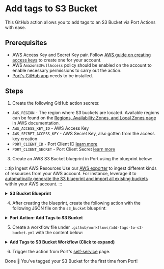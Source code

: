 # Add tags to S3 Bucket

This GitHub action allows you to add tags to an S3 Bucket via Port Actions with ease.

## Prerequisites

- AWS Access Key and Secret Key pair. Follow [AWS guide on creating access keys](https://docs.aws.amazon.com/IAM/latest/UserGuide/id_credentials_access-keys.html#Using_CreateAccessKey) to create one for your account.
- AWS `AmazonS3FullAccess` policy should be enabled on the account to enable necessary permissions to carry out the action.
- [Port's GitHub app](https://github.com/apps/getport-io) needs to be installed.

## Steps

1. Create the following GitHub action secrets:

- `AWS_REGION` - The region where S3 buckets are located. Available regions can be found on the [Regions, Availability Zones, and Local Zones page](https://docs.aws.amazon.com/AmazonRDS/latest/UserGuide/Concepts.RegionsAndAvailabilityZones.html#Concepts.RegionsAndAvailabilityZones.Regions) in AWS documentation.
- `AWS_ACCESS_KEY_ID` - AWS Access Key
- `AWS_SECRET_ACCESS_KEY` - AWS Secret Key, also gotten from the access key creation
- `PORT_CLIENT_ID` - Port Client ID [learn more](https://docs.getport.io/build-your-software-catalog/sync-data-to-catalog/api/#get-api-token)
- `PORT_CLIENT_SECRET` - Port Client Secret [learn more](https://docs.getport.io/build-your-software-catalog/sync-data-to-catalog/api/#get-api-token)

3. Create an AWS S3 Bucket blueprint in Port using the blueprint below:

:::tip Ingest AWS Resources
Use our [AWS exporter](/build-your-software-catalog/sync-data-to-catalog/cloud-providers/aws/aws-exporter/installation#terraform-installation-recommended) to ingest different kinds of resources from your AWS account. For instance, leverage it to [automatically generate the S3 blueprint and import all existing buckets](/build-your-software-catalog/sync-data-to-catalog/cloud-providers/aws/aws-exporter/examples#s3-buckets) within your AWS account.
:::

<details>
<summary><b>S3 Bucket Blueprint</b></summary>

```json showLineNumbers
{
  "identifier": "s3_bucket",
  "description": "",
  "title": "S3 Bucket",
  "icon": "Bucket",
  "schema": {
    "properties": {
      "arn": {
        "type": "string",
        "title": "ARN"
      },
      "encryption": {
        "type": "array",
        "title": "Encryption"
      },
      "lifecycleRules": {
        "type": "array",
        "title": "Lifecycle Rules"
      },
      "link": {
        "type": "string",
        "title": "Link",
        "format": "url"
      },
      "publicAccess": {
        "type": "object",
        "title": "Public Access"
      },
      "regionalDomainName": {
        "type": "string",
        "title": "Regional Domain Name"
      },
      "tags": {
        "type": "array",
        "title": "Tags"
      },
      "versioningStatus": {
        "type": "string",
        "title": "Versioning Status",
        "enum": ["Enabled", "Suspended"]
      }
    },
    "required": []
  },
  "mirrorProperties": {},
  "calculationProperties": {},
  "aggregationProperties": {},
  "relations": {}
}
```

</details>

4. After creating the blueprint, create the following action with the following JSON file on the `s3_bucket` blueprint:

<details>
<summary><b>Port Action: Add Tags to S3 Bucket</b></summary>

:::note Customisation
Replace the invocation method with your own repository details.

- `<GITHUB-ORG>` - your GitHub organization or user name.
- `<GITHUB-REPO-NAME>` - your GitHub repository name.
  :::

```json showLineNumbers
{
  "identifier": "add_tags_to_s3_bucket",
  "title": "Add Tags to S3 Bucket",
  "icon": "AWS",
  "description": "Add tags to an S3 bucket",
  "trigger": {
    "type": "self-service",
    "operation": "DAY-2",
    "userInputs": {
      "properties": {
        "tags": {
          "icon": "DefaultProperty",
          "title": "Tags",
          "type": "object",
          "description": "Tags should be in key-value pairs like so: {\"key\": \"value\"}"
        }
      },
      "required": ["tags"],
      "order": ["tags"]
    },
    "blueprintIdentifier": "s3_bucket"
  },
  "invocationMethod": {
    "type": "GITHUB",
    "org": "<GITHUB-ORG>",
    "repo": "<GITHUB-REPO-NAME>",
    "workflow": "add-tags-to-s3-bucket.yml",
    "workflowInputs": {
      "tags": "{{ .inputs.tags }}",
      "port_context": {
        "entity": "{{ .entity }}",
        "blueprint": "{{ .action.blueprint }}",
        "runId": "{{ .run.id }}",
        "trigger": "{{ .trigger }}"
      }
    },
    "reportWorkflowStatus": true
  },
  "requiredApproval": false,
  "publish": true
}
```

</details>

5. Create a workflow file under `.github/workflows/add-tags-to-s3-bucket.yml` with the content below:

<details>
<summary><b>Add Tags to S3 Bucket Workflow (Click to expand)</b></summary>

```yaml showLineNumbers
name: Add Tags to S3 Bucket

on:
  workflow_dispatch:
    inputs:
      tags: # json object
        required: true
        type: string
      port_context:
        required: true
        type: string

jobs:
  tag-s3-bucket:
    runs-on: ubuntu-latest
    steps:
      - name: Inform starting of action
        uses: port-labs/port-github-action@v1
        with:
          clientId: ${{ secrets.PORT_CLIENT_ID }}
          clientSecret: ${{ secrets.PORT_CLIENT_SECRET }}
          operation: PATCH_RUN
          runId: ${{ fromJson(inputs.port_context).runId }}
          logMessage: |
            Starting a GitHub worklfow to tag the AWS resource: ${{fromJson(inputs.port_context).entity.identifier}} ... ⛴️

      - name: Configure AWS Credentials
        uses: aws-actions/configure-aws-credentials@v1
        if: always()
        with:
          aws-access-key-id: ${{ secrets.AWS_ACCESS_KEY_ID }}
          aws-secret-access-key: ${{ secrets.AWS_SECRET_ACCESS_KEY }}
          aws-region: ${{ secrets.AWS_REGION }}

      - name: Add Tags to S3 Bucket
        env:
          BUCKET_NAME: ${{ fromJson(inputs.port_context).entity.identifier }}
          TAGS_JSON: ${{ github.event.inputs.tags }}
        run: |
          # Extract key-value pairs from the JSON object
          # {
          #   "env": "test",
          #   "team": "beta"
          # }

          TAGS=$(echo "${TAGS_JSON}" | jq -r 'to_entries | map("\(.key)=\(.value)") | join(" ")')

          aws s3api put-bucket-tagging \
            --bucket ${BUCKET_NAME} \
            --tagging "TagSet=${TAGS}"

      - name: Create a log message
        uses: port-labs/port-github-action@v1
        with:
          clientId: ${{ secrets.PORT_CLIENT_ID }}
          clientSecret: ${{ secrets.PORT_CLIENT_SECRET }}
          baseUrl: https://api.getport.io
          operation: PATCH_RUN
          runId: ${{fromJson(inputs.port_context).runId}}
          logMessage: Added tags to ${{fromJson(inputs.port_context).entity.identifier}}
```

</details>

6. Trigger the action from Port's [self-service](https://app.getport.io/self-serve) page.

Done 🎉 You've tagged your S3 Bucket for the first time from Port!
